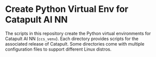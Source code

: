 # Create Python Virtual Env for Catapult AI NN

The scripts in this repository create the Python virtual environments for Catapult AI NN (`ccs_venv`). Each directory provides scripts for the associated release of Catapult. Some directories come with multiple configuration files to support different Linux distros.
